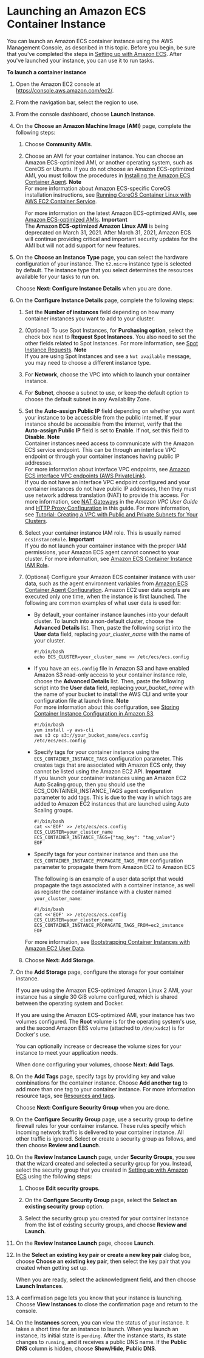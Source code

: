 # Launching an Amazon ECS Container Instance<a name="launch_container_instance"></a>

You can launch an Amazon ECS container instance using the AWS Management Console, as described in this topic\. Before you begin, be sure that you've completed the steps in [Setting up with Amazon ECS](get-set-up-for-amazon-ecs.md)\. After you've launched your instance, you can use it to run tasks\.

**To launch a container instance**

1. Open the Amazon EC2 console at [https://console\.aws\.amazon\.com/ec2/](https://console.aws.amazon.com/ec2/)\.

1. From the navigation bar, select the region to use\.

1. From the console dashboard, choose **Launch Instance**\.

1. On the **Choose an Amazon Machine Image \(AMI\)** page, complete the following steps:

   1. Choose **Community AMIs**\.

   1. Choose an AMI for your container instance\. You can choose an Amazon ECS\-optimized AMI, or another operating system, such as CoreOS or Ubuntu\. If you do not choose an Amazon ECS\-optimized AMI, you must follow the procedures in [Installing the Amazon ECS Container Agent](ecs-agent-install.md)\.
**Note**  
For more information about Amazon ECS\-specific CoreOS installation instructions, see [Running CoreOS Container Linux with AWS EC2 Container Service](https://coreos.com/docs/running-coreos/cloud-providers/ecs/)\.

      For more information on the latest Amazon ECS\-optimized AMIs, see [Amazon ECS\-optimized AMIs](ecs-optimized_AMI.md)\.
**Important**  
The **Amazon ECS\-optimized Amazon Linux AMI** is being deprecated on March 31, 2021\. After March 31, 2021, Amazon ECS will continue providing critical and important security updates for the AMI but will not add support for new features\.

1. On the **Choose an Instance Type** page, you can select the hardware configuration of your instance\. The `t2.micro` instance type is selected by default\. The instance type that you select determines the resources available for your tasks to run on\.

   Choose **Next: Configure Instance Details** when you are done\.

1. On the **Configure Instance Details** page, complete the following steps:

   1. Set the **Number of instances** field depending on how many container instances you want to add to your cluster\.

   1. \(Optional\) To use Spot Instances, for **Purchasing option**, select the check box next to **Request Spot Instances**\. You also need to set the other fields related to Spot Instances\. For more information, see [Spot Instance Requests](https://docs.aws.amazon.com/AWSEC2/latest/UserGuide/spot-requests.html)\.
**Note**  
If you are using Spot Instances and see a `Not available` message, you may need to choose a different instance type\.

   1. For **Network**, choose the VPC into which to launch your container instance\.

   1. For **Subnet**, choose a subnet to use, or keep the default option to choose the default subnet in any Availability Zone\.

   1. Set the **Auto\-assign Public IP** field depending on whether you want your instance to be accessible from the public internet\. If your instance should be accessible from the internet, verify that the **Auto\-assign Public IP** field is set to **Enable**\. If not, set this field to **Disable**\.
**Note**  
Container instances need access to communicate with the Amazon ECS service endpoint\. This can be through an interface VPC endpoint or through your container instances having public IP addresses\.  
For more information about interface VPC endpoints, see [Amazon ECS interface VPC endpoints \(AWS PrivateLink\)](vpc-endpoints.md)\.  
If you do not have an interface VPC endpoint configured and your container instances do not have public IP addresses, then they must use network address translation \(NAT\) to provide this access\. For more information, see [NAT Gateways](https://docs.aws.amazon.com/vpc/latest/userguide/vpc-nat-gateway.html) in the *Amazon VPC User Guide* and [HTTP Proxy Configuration](http_proxy_config.md) in this guide\. For more information, see [Tutorial: Creating a VPC with Public and Private Subnets for Your Clusters](create-public-private-vpc.md)\.

   1. Select your container instance IAM role\. This is usually named `ecsInstanceRole`\.
**Important**  
If you do not launch your container instance with the proper IAM permissions, your Amazon ECS agent cannot connect to your cluster\. For more information, see [Amazon ECS Container Instance IAM Role](instance_IAM_role.md)\.

   1. <a name="instance-launch-user-data-step"></a>\(Optional\) Configure your Amazon ECS container instance with user data, such as the agent environment variables from [Amazon ECS Container Agent Configuration](ecs-agent-config.md)\. Amazon EC2 user data scripts are executed only one time, when the instance is first launched\. The following are common examples of what user data is used for:
      + By default, your container instance launches into your default cluster\. To launch into a non\-default cluster, choose the **Advanced Details** list\. Then, paste the following script into the **User data** field, replacing *your\_cluster\_name* with the name of your cluster\.

        ```
        #!/bin/bash
        echo ECS_CLUSTER=your_cluster_name >> /etc/ecs/ecs.config
        ```
      + If you have an `ecs.config` file in Amazon S3 and have enabled Amazon S3 read\-only access to your container instance role, choose the **Advanced Details** list\. Then, paste the following script into the **User data** field, replacing *your\_bucket\_name* with the name of your bucket to install the AWS CLI and write your configuration file at launch time\. 
**Note**  
For more information about this configuration, see [Storing Container Instance Configuration in Amazon S3](ecs-agent-config.md#ecs-config-s3)\.

        ```
        #!/bin/bash
        yum install -y aws-cli
        aws s3 cp s3://your_bucket_name/ecs.config /etc/ecs/ecs.config
        ```
      + Specify tags for your container instance using the `ECS_CONTAINER_INSTANCE_TAGS` configuration parameter\. This creates tags that are associated with Amazon ECS only, they cannot be listed using the Amazon EC2 API\.
**Important**  
If you launch your container instances using an Amazon EC2 Auto Scaling group, then you should use the ECS\_CONTAINER\_INSTANCE\_TAGS agent configuration parameter to add tags\. This is due to the way in which tags are added to Amazon EC2 instances that are launched using Auto Scaling groups\.

        ```
        #!/bin/bash
        cat <<'EOF' >> /etc/ecs/ecs.config
        ECS_CLUSTER=your_cluster_name
        ECS_CONTAINER_INSTANCE_TAGS={"tag_key": "tag_value"}
        EOF
        ```
      + Specify tags for your container instance and then use the `ECS_CONTAINER_INSTANCE_PROPAGATE_TAGS_FROM` configuration parameter to propagate them from Amazon EC2 to Amazon ECS

        The following is an example of a user data script that would propagate the tags associated with a container instance, as well as register the container instance with a cluster named `your_cluster_name`:

        ```
        #!/bin/bash
        cat <<'EOF' >> /etc/ecs/ecs.config
        ECS_CLUSTER=your_cluster_name
        ECS_CONTAINER_INSTANCE_PROPAGATE_TAGS_FROM=ec2_instance
        EOF
        ```

      For more information, see [Bootstrapping Container Instances with Amazon EC2 User Data](bootstrap_container_instance.md)\.

   1. Choose **Next: Add Storage**\.

1. On the **Add Storage** page, configure the storage for your container instance\.

   If you are using the Amazon ECS\-optimized Amazon Linux 2 AMI, your instance has a single 30 GiB volume configured, which is shared between the operating system and Docker\.

   If you are using the Amazon ECS\-optimized AMI, your instance has two volumes configured\. The **Root** volume is for the operating system's use, and the second Amazon EBS volume \(attached to `/dev/xvdcz`\) is for Docker's use\.

   You can optionally increase or decrease the volume sizes for your instance to meet your application needs\.

   When done configuring your volumes, choose **Next: Add Tags**\.

1. On the **Add Tags** page, specify tags by providing key and value combinations for the container instance\. Choose **Add another tag** to add more than one tag to your container instance\. For more information resource tags, see [Resources and tags](ecs-resource-tagging.md)\.

   Choose **Next: Configure Security Group** when you are done\.

1. On the **Configure Security Group** page, use a security group to define firewall rules for your container instance\. These rules specify which incoming network traffic is delivered to your container instance\. All other traffic is ignored\. Select or create a security group as follows, and then choose **Review and Launch**\.

1. On the **Review Instance Launch** page, under **Security Groups**, you see that the wizard created and selected a security group for you\. Instead, select the security group that you created in [Setting up with Amazon ECS](get-set-up-for-amazon-ecs.md) using the following steps:

   1. Choose **Edit security groups**\.

   1. On the **Configure Security Group** page, select the **Select an existing security group** option\.

   1. Select the security group you created for your container instance from the list of existing security groups, and choose **Review and Launch**\.

1. On the **Review Instance Launch** page, choose **Launch**\.

1. In the **Select an existing key pair or create a new key pair** dialog box, choose **Choose an existing key pair**, then select the key pair that you created when getting set up\. 

   When you are ready, select the acknowledgment field, and then choose **Launch Instances**\. 

1. A confirmation page lets you know that your instance is launching\. Choose **View Instances** to close the confirmation page and return to the console\.

1. On the **Instances** screen, you can view the status of your instance\. It takes a short time for an instance to launch\. When you launch an instance, its initial state is `pending`\. After the instance starts, its state changes to `running`, and it receives a public DNS name\. If the **Public DNS** column is hidden, choose **Show/Hide**, **Public DNS**\.